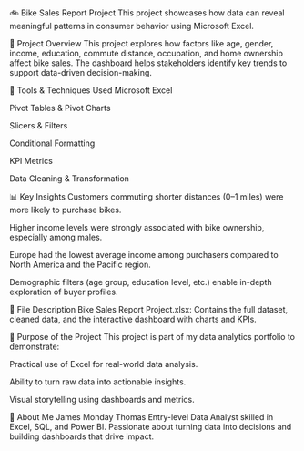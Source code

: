 🚲 Bike Sales Report Project
This project showcases how data can reveal meaningful patterns in consumer behavior using Microsoft Excel.

📌 Project Overview
This project explores how factors like age, gender, income, education, commute distance, occupation, and home ownership affect bike sales. The dashboard helps stakeholders identify key trends to support data-driven decision-making.

🧰 Tools & Techniques Used
Microsoft Excel

Pivot Tables & Pivot Charts

Slicers & Filters

Conditional Formatting

KPI Metrics

Data Cleaning & Transformation

📊 Key Insights
Customers commuting shorter distances (0–1 miles) were more likely to purchase bikes.

Higher income levels were strongly associated with bike ownership, especially among males.

Europe had the lowest average income among purchasers compared to North America and the Pacific region.

Demographic filters (age group, education level, etc.) enable in-depth exploration of buyer profiles.

📁 File Description
Bike Sales Report Project.xlsx: Contains the full dataset, cleaned data, and the interactive dashboard with charts and KPIs.

🎯 Purpose of the Project
This project is part of my data analytics portfolio to demonstrate:

Practical use of Excel for real-world data analysis.

Ability to turn raw data into actionable insights.

Visual storytelling using dashboards and metrics.

👤 About Me
James Monday Thomas
Entry-level Data Analyst skilled in Excel, SQL, and Power BI. Passionate about turning data into decisions and building dashboards that drive impact.
